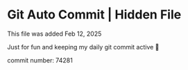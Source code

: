 # Git Auto Commit | Hidden File

This file was added Feb 12, 2025

Just for fun and keeping my daily git commit active 🤪

commit number: 74281
